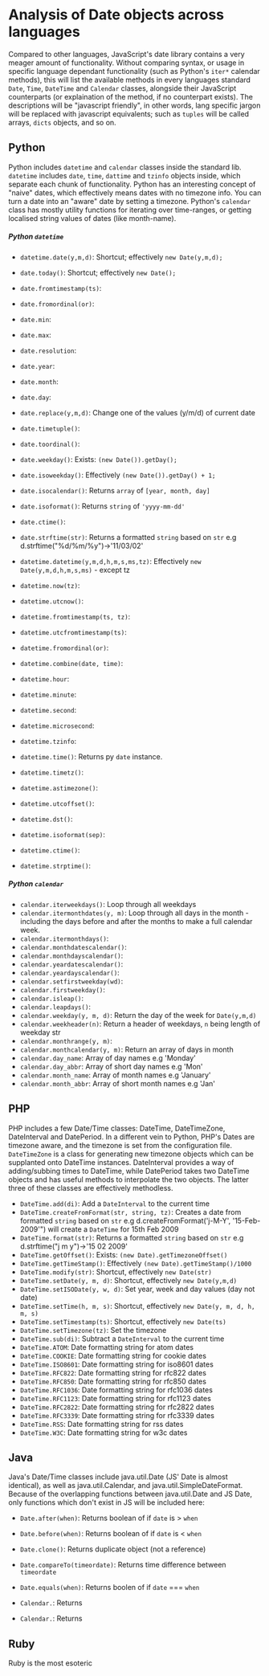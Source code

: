 Analysis of Date objects across languages
=========================================

Compared to other languages, JavaScript's date library contains a very meager
amount of functionality. Without comparing syntax, or usage in specific language
dependant functionality (such as Python's `iter*` calendar methods), this will
list the available methods in every languages standard `Date`, `Time`,
`DateTime` and `Calendar` classes, alongside their JavaScript counterparts (or
explaination of the method, if no counterpart exists). The descriptions will be
"javascript friendly", in other words, lang specific jargon will be replaced
with javascript equivalents; such as `tuples` will be called arrays, `dicts`
objects, and so on.

## Python

Python includes `datetime` and `calendar` classes inside the standard lib.
`datetime` includes `date`, `time`, `dattime` and `tzinfo` objects inside, which
separate each chunk of functionality. Python has an interesting concept of
"naive" dates, which effectively means dates with no timezone info. You can turn
a date into an "aware" date by setting a timezone. Python's `calendar` class has
mostly utility functions for iterating over time-ranges, or getting localised
string values of dates (like month-name).

##### Python `datetime`

* `datetime.date(y,m,d)`: Shortcut; effectively `new Date(y,m,d);`
* `date.today()`: Shortcut; effectively `new Date();`
* `date.fromtimestamp(ts)`:
* `date.fromordinal(or)`:
* `date.min`:
* `date.max`:
* `date.resolution`:
* `date.year`:
* `date.month`:
* `date.day`:
* `date.replace(y,m,d)`: Change one of the values (y/m/d) of current date
* `date.timetuple()`:
* `date.toordinal()`:
* `date.weekday()`: Exists: `(new Date()).getDay();`
* `date.isoweekday()`: Effectively `(new Date()).getDay() + 1;`
* `date.isocalendar()`: Returns `array` of `[year, month, day]`
* `date.isoformat()`: Returns `string` of `'yyyy-mm-dd'`
* `date.ctime()`: 
* `date.strftime(str)`: Returns a formatted `string` based on `str` e.g
    d.strftime("%d/%m/%y")->'11/03/02'

* `datetime.datetime(y,m,d,h,m,s,ms,tz)`: Effectively
    `new Date(y,m,d,h,m,s,ms)` - except tz
* `datetime.now(tz)`: 
* `datetime.utcnow()`: 
* `datetime.fromtimestamp(ts, tz)`: 
* `datetime.utcfromtimestamp(ts)`: 
* `datetime.fromordinal(or)`: 
* `datetime.combine(date, time)`: 
* `datetime.hour`: 
* `datetime.minute`: 
* `datetime.second`: 
* `datetime.microsecond`: 
* `datetime.tzinfo`:
* `datetime.time()`: Returns py `date` instance.
* `datetime.timetz()`: 
* `datetime.astimezone()`: 
* `datetime.utcoffset()`: 
* `datetime.dst()`: 
* `datetime.isoformat(sep)`: 
* `datetime.ctime()`: 
* `datetime.strptime()`: 

##### Python `calendar`

* `calendar.iterweekdays()`: Loop through all weekdays
* `calendar.itermonthdates(y, m)`: Loop through all days in the month -
    including the days before and after the months to make a full calendar week.
* `calendar.itermonthdays()`: 
* `calendar.monthdatescalendar()`: 
* `calendar.monthdayscalendar()`: 
* `calendar.yeardatescalendar()`: 
* `calendar.yeardayscalendar()`: 
* `calendar.setfirstweekday(wd)`: 
* `calendar.firstweekday()`: 
* `calendar.isleap()`: 
* `calendar.leapdays()`: 
* `calendar.weekday(y, m, d)`: Return the day of the week for `Date(y,m,d)`
* `calendar.weekheader(n)`: Return a header of weekdays, `n` being length of
    weekday str
* `calendar.monthrange(y, m)`:
* `calendar.monthcalendar(y, m)`: Return an array of days in month
* `calendar.day_name`: Array of day names e.g 'Monday'
* `calendar.day_abbr`: Array of short day names e.g 'Mon'
* `calendar.month_name`: Array of month names e.g 'January'
* `calendar.month_abbr`: Array of short month names e.g 'Jan'

## PHP

PHP includes a few Date/Time classes: DateTime, DateTimeZone, DateInterval and
DatePeriod. In a different vein to Python, PHP's Dates are timezone aware, and
the timezone is set from the configuration file. `DateTimeZone` is a class for
generating new timezone objects which can be supplanted onto DateTime instances.
DateInterval provides a way of adding/subbing times to DateTime, while
DatePeriod takes two DateTime objects and has useful methods to interpolate the
two objects. The latter three of these classes are effectively methodless.

* `DateTime.add(di)`: Add a `DateInterval` to the current time
* `DateTime.createFromFormat(str, string, tz)`: Creates a date from formatted `string` based on `str` e.g d.createFromFormat('j-M-Y', '15-Feb-2009'") will create a `DateTime` for 15th Feb 2009
* `DateTime.format(str)`: Returns a formatted `string` based on `str` e.g
    d.strftime("j m y")->'15 02 2009'
* `DateTime.getOffset()`: Exists: `(new Date).getTimezoneOffset()`
* `DateTime.getTimeStamp()`: Effectively `(new Date).getTimeStamp()/1000`
* `DateTime.modify(str)`: Shortcut, effectively `new Date(str)`
* `DateTime.setDate(y, m, d)`: Shortcut, effectively `new Date(y,m,d)`
* `DateTime.setISODate(y, w, d)`: Set year, week and day values (day not date)
* `DateTime.setTime(h, m, s)`: Shortcut, effectively `new Date(y, m, d, h, m, s)`
* `DateTime.setTimestamp(ts)`: Shortcut, effectively `new Date(ts)`
* `DateTime.setTimezone(tz)`: Set the timezone
* `DateTime.sub(di)`: Subtract a `DateInterval` to the current time
* `DateTime.ATOM`: Date formatting string for atom dates
* `DateTime.COOKIE`: Date formatting string for cookie dates
* `DateTime.ISO8601`: Date formatting string for iso8601 dates
* `DateTime.RFC822`: Date formatting string for rfc822 dates
* `DateTime.RFC850`: Date formatting string for rfc850 dates
* `DateTime.RFC1036`: Date formatting string for rfc1036 dates
* `DateTime.RFC1123`: Date formatting string for rfc1123 dates
* `DateTime.RFC2822`: Date formatting string for rfc2822 dates
* `DateTime.RFC3339`: Date formatting string for rfc3339 dates
* `DateTime.RSS`: Date formatting string for rss dates
* `DateTime.W3C`: Date formatting string for w3c dates

## Java

Java's Date/Time classes include java.util.Date (JS' Date is almost identical),
as well as java.util.Calendar, and java.util.SimpleDateFormat. Because of the
overlapping functions between java.util.Date and JS Date, only functions which
don't exist in JS will be included here:

* `Date.after(when)`: Returns boolean of if `date` is > `when`
* `Date.before(when)`: Returns boolean of if `date` is < `when`
* `Date.clone()`: Returns duplicate object (not a reference)
* `Date.compareTo(timeordate)`: Returns time difference between `timeordate`
* `Date.equals(when)`: Returns boolen of if `date` === `when`

* `Calendar.`: Returns 





* `Calendar.`: Returns 


## Ruby

Ruby is the most esoteric 